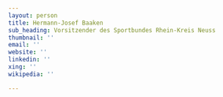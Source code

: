 ```yaml
---
layout: person
title: Hermann-Josef Baaken
sub_heading: Vorsitzender des Sportbundes Rhein-Kreis Neuss
thumbnail: ''
email: ''
website: ''
linkedin: ''
xing: ''
wikipedia: ''

---
```

